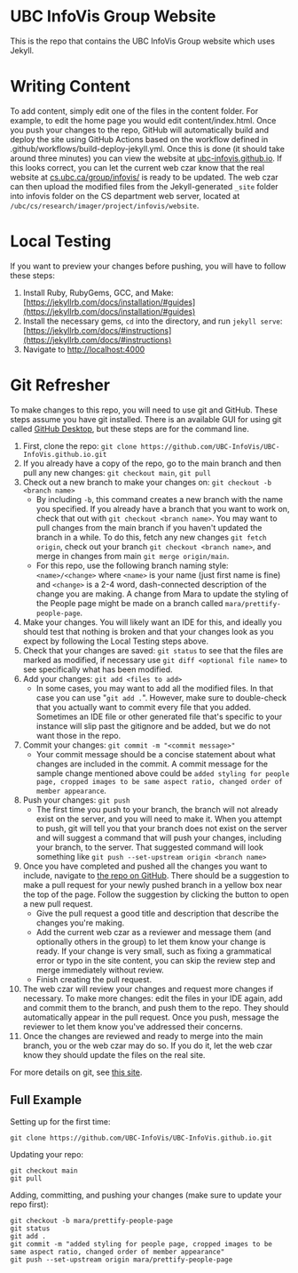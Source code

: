 # UBC InfoVis Group Website

This is the repo that contains the UBC InfoVis Group website which uses Jekyll.

# Writing Content

To add content, simply edit one of the files in the content folder. For example, to edit the home page you would edit content/index.html. Once you push your changes to the repo, GitHub will automatically build and deploy the site using GitHub Actions based on the workflow defined in .github/workflows/build-deploy-jekyll.yml. Once this is done (it should take around three minutes) you can view the website at [ubc-infovis.github.io](ubc-infovis.github.io). If this looks correct, you can let the current web czar know that the real website at [cs.ubc.ca/group/infovis/](https://www.cs.ubc.ca/group/infovis/) is ready to be updated. The web czar can then upload the modified files from the Jekyll-generated `_site` folder into infovis folder on the CS department web server, located at `/ubc/cs/research/imager/project/infovis/website`.

# Local Testing

If you want to preview your changes before pushing, you will have to follow these steps:

1. Install Ruby, RubyGems, GCC, and Make: [https://jekyllrb.com/docs/installation/#guides](https://jekyllrb.com/docs/installation/#guides)
2. Install the necessary gems, ``cd`` into the directory, and run ``jekyll serve``: [https://jekyllrb.com/docs/#instructions](https://jekyllrb.com/docs/#instructions)
3. Navigate to [http://localhost:4000](http://localhost:4000)

# Git Refresher

To make changes to this repo, you will need to use git and GitHub. These steps assume you have git installed. There is an available GUI for using git called [GitHub Desktop](https://desktop.github.com/), but these steps are for the command line.

1. First, clone the repo: `git clone https://github.com/UBC-InfoVis/UBC-InfoVis.github.io.git`
2. If you already have a copy of the repo, go to the main branch and then pull any new changes: `git checkout main`, `git pull`
3. Check out a new branch to make your changes on: `git checkout -b <branch name>`
    - By including `-b`, this command creates a new branch with the name you specified. If you already have a branch that you want to work on, check that out with `git checkout <branch name>`. You may want to pull changes from the main branch if you haven't updated the branch in a while. To do this, fetch any new changes `git fetch origin`, check out your branch `git checkout <branch name>`, and merge in changes from main `git merge origin/main`.
    - For this repo, use the following branch naming style: `<name>/<change>` where `<name>` is your name (just first name is fine) and `<change>` is a 2-4 word, dash-connected description of the change you are making. A change from Mara to update the styling of the People page might be made on a branch called `mara/prettify-people-page`.
4. Make your changes. You will likely want an IDE for this, and ideally you should test that nothing is broken and that your changes look as you expect by following the Local Testing steps above.
5. Check that your changes are saved: `git status` to see that the files are marked as modified, if necessary use `git diff <optional file name>` to see specifically what has been modified.
6. Add your changes: `git add <files to add>`
    - In some cases, you may want to add all the modified files. In that case you can use "`git add .`". However, make sure to double-check that you actually want to commit every file that you added. Sometimes an IDE file or other generated file that's specific to your instance will slip past the gitignore and be added, but we do not want those in the repo.
7. Commit your changes: `git commit -m "<commit message>"`
    - Your commit message should be a concise statement about what changes are included in the commit. A commit message for the sample change mentioned above could be `added styling for people page, cropped images to be same aspect ratio, changed order of member appearance`.
8. Push your changes: `git push`
    - The first time you push to your branch, the branch will not already exist on the server, and you will need to make it. When you attempt to push, git will tell you that your branch does not exist on the server and will suggest a command that will push your changes, including your branch, to the server. That suggested command will look something like `git push --set-upstream origin <branch name>`
9. Once you have completed and pushed all the changes you want to include, navigate to [the repo on GitHub](https://github.com/UBC-InfoVis/UBC-InfoVis.github.io). There should be a suggestion to make a pull request for your newly pushed branch in a yellow box near the top of the page. Follow the suggestion by clicking the button to open a new pull request. 
    - Give the pull request a good title and description that describe the changes you're making. 
    - Add the current web czar as a reviewer and message them (and optionally others in the group) to let them know your change is ready. If your change is very small, such as fixing a grammatical error or typo in the site content, you can skip the review step and merge immediately without review.
    - Finish creating the pull request.
10. The web czar will review your changes and request more changes if necessary. To make more changes: edit the files in your IDE again, add and commit them to the branch, and push them to the repo. They should automatically appear in the pull request. Once you push, message the reviewer to let them know you've addressed their concerns.
11. Once the changes are reviewed and ready to merge into the main branch, you or the web czar may do so. If you do it, let the web czar know they should update the files on the real site.

For more details on git, see [this site](https://docs.github.com/en/get-started/getting-started-with-git).

## Full Example

Setting up for the first time:
```
git clone https://github.com/UBC-InfoVis/UBC-InfoVis.github.io.git
```

Updating your repo:
```
git checkout main
git pull
```

Adding, committing, and pushing your changes (make sure to update your repo first):
```
git checkout -b mara/prettify-people-page
git status
git add .
git commit -m "added styling for people page, cropped images to be same aspect ratio, changed order of member appearance"
git push --set-upstream origin mara/prettify-people-page
```